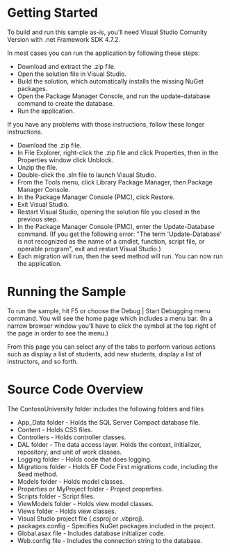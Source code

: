 # Getting Started
To build and run this sample as-is, you'll need Visual Studio Comunity Version with .net Framework SDK 4.7.2.

In most cases you can run the application by following these steps:

* Download and extract the .zip file.
* Open the solution file in Visual Studio.
* Build the solution, which automatically installs the missing NuGet packages.
* Open the Package Manager Console, and run the update-database command to create the database.
* Run the application.

If you have any problems with those instructions, follow these longer instructions.

* Download the .zip file.
* In File Explorer, right-click the .zip file and click Properties, then in the Properties window click Unblock.
* Unzip the file.
* Double-click the .sln file to launch Visual Studio.
* From the Tools menu, click Library Package Manager, then Package Manager Console.
* In the Package Manager Console (PMC), click Restore.
* Exit Visual Studio.
* Restart Visual Studio, opening the solution file you closed in the previous step.
* In the Package Manager Console (PMC), enter the Update-Database command. (If you get the following error:
 "The term 'Update-Database' is not recognized as the name of a cmdlet, function, script file, or operable program", exit and restart Visual Studio.)
* Each migration will run, then the seed method will run. You can now run the application.

# Running the Sample
To run the sample, hit F5 or choose the Debug | Start Debugging menu command. You will see the home page which includes a menu bar. (In a narrow browser window you'll have to click the symbol at the top right of the page in order to see the menu.)

From this page you can select any of the tabs to perform various actions such as display a list of students, add new students, display a list of instructors, and so forth.

# Source Code Overview
The ContosoUniversity folder includes the following folders and files

* App_Data folder - Holds the SQL Server Compact database file.
* Content - Holds CSS files.
* Controllers - Holds controller classes.
* DAL folder - The data access layer.  Holds the context, initializer, repository, and unit of work classes.
* Logging folder - Holds code that does logging.
* Migrations folder - Holds EF Code First migrations code, including the Seed method.
* Models folder - Holds model classes.
* Properties or MyProject folder - Project properties.
* Scripts folder - Script files.
* ViewModels folder - Holds view model classes. 
* Views folder - Holds view classes.
* Visual Studio project file (.csproj or .vbproj).
* packages.config - Specifies NuGet packages included in the project.
* Global.asax file - Includes database initializer code.
* Web.config file - Includes the connection string to the database.
